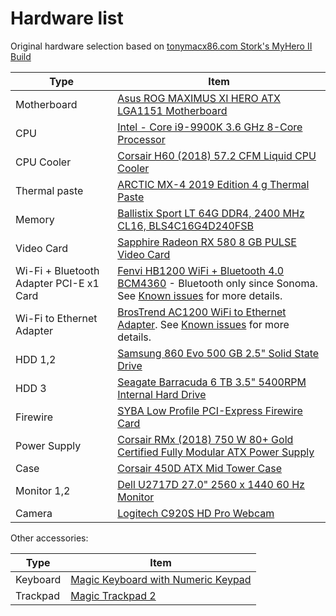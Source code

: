 # Hardware list

Original hardware selection based on [tonymacx86.com Stork's MyHero II Build](https://www.tonymacx86.com/threads/storks-myhero-ii-build-asus-rog-maximus-z370-hero-x-i7-8700k-amd-rx-580.245074/)

| Type                                    | Item                                                                                                                                                                                                       |
|-----------------------------------------|------------------------------------------------------------------------------------------------------------------------------------------------------------------------------------------------------------|
| Motherboard                             | [Asus ROG MAXIMUS XI HERO ATX LGA1151 Motherboard](https://pcpartpicker.com/product/PGTPxr/asus-rog-maximus-xi-hero-atx-lga1151-motherboard-rog-maximus-xi-hero)                                           |
| CPU                                     | [Intel - Core i9-9900K 3.6 GHz 8-Core Processor](https://pcpartpicker.com/product/jHZFf7/intel-core-i9-9900k-36ghz-8-core-processor-bx80684i99900k)                                                        |
| CPU Cooler                              | [Corsair H60 (2018) 57.2 CFM Liquid CPU Cooler](https://pcpartpicker.com/product/F2rmP6/corsair-h60-2018-572-cfm-liquid-cpu-cooler-cw-9060036-ww)                                                          |
| Thermal paste                           | [ARCTIC MX-4 2019 Edition 4 g Thermal Paste](https://pcpartpicker.com/product/JmYLrH/arctic-mx-4-2019-edition-4-g-thermal-paste-actcp00002b)                                                               |
| Memory                                  | [Ballistix Sport LT 64G DDR4, 2400 MHz CL16, BLS4C16G4D240FSB](https://www.amazon.com/gp/product/B01B4F3MNQ)                                                                                               |
| Video Card                              | [Sapphire Radeon RX 580 8 GB PULSE Video Card](https://pcpartpicker.com/product/y2DzK8/sapphire-radeon-rx-580-8gb-pulse-video-card-11265-05)                                                               |
| Wi-Fi + Bluetooth Adapter PCI-E x1 Card | [Fenvi HB1200 WiFi + Bluetooth 4.0 BCM4360](https://www.amazon.com/gp/product/B07T9JD93Y/) - Bluetooth only since Sonoma. See [Known issues](./known-issues.md) for more details.                          |
| Wi-Fi to Ethernet Adapter               | [BrosTrend AC1200 WiFi to Ethernet Adapter](https://www.amazon.com/BrosTrend-600Mbps-Adapter-Wireless-WNA016/dp/B0118SPFCK). See [Known issues](./known-issues.md) for more details.                       |
| HDD 1,2                                 | [Samsung 860 Evo 500 GB 2.5" Solid State Drive](https://pcpartpicker.com/product/6yKcCJ/samsung-860-evo-500gb-25-solid-state-drive-mz-76e500bam)                                                           |
| HDD 3                                   | [Seagate Barracuda 6 TB 3.5" 5400RPM Internal Hard Drive](https://pcpartpicker.com/product/ByL48d/seagate-barracuda-6tb-35-5400rpm-internal-hard-drive-st6000dm003)                                        |
| Firewire                                | [SYBA Low Profile PCI-Express Firewire Card](https://www.amazon.com/gp/product/B002S53IG8)                                                                                                                 |
| Power Supply                            | [Corsair RMx (2018) 750 W 80+ Gold Certified Fully Modular ATX Power Supply](https://pcpartpicker.com/product/79tQzy/corsair-rmx-2018-750w-80-gold-certified-fully-modular-atx-power-supply-cp-9020179-na) |
| Case                                    | [Corsair 450D ATX Mid Tower Case](https://pcpartpicker.com/product/9JvRsY/corsair-case-cc9011049ww)                                                                                                        |
| Monitor 1,2                             | [Dell U2717D 27.0" 2560 x 1440 60 Hz Monitor](https://pcpartpicker.com/product/QpH48d/dell-monitor-u2717d)                                                                                                 |
| Camera                                  | [Logitech C920S HD Pro Webcam](https://www.amazon.com/gp/product/B07K95WFWM)                                                                                                                               |

Other accessories:

| Type     | Item                                                                                                                                        |
|----------|---------------------------------------------------------------------------------------------------------------------------------------------|
| Keyboard | [Magic Keyboard with Numeric Keypad](https://www.apple.com/shop/product/MRMH2LL/A/magic-keyboard-with-numeric-keypad-us-english-space-gray) |
| Trackpad | [Magic Trackpad 2](https://www.apple.com/shop/product/MRMF2/magic-trackpad-2-space-gray)                                                    |
